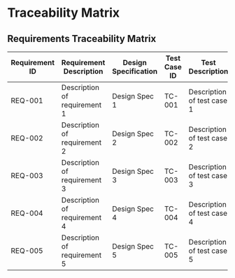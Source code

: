 # Traceability Matrix

## Requirements Traceability Matrix

| **Requirement ID** | **Requirement Description** | **Design Specification** | **Test Case ID** | **Test Description** | **Status** | **Remarks** |
|---------------------|-----------------------------|--------------------------|------------------|----------------------|------------|-------------|
| REQ-001             | Description of requirement 1| Design Spec 1            | TC-001           | Description of test case 1 | Not Started |             |
| REQ-002             | Description of requirement 2| Design Spec 2            | TC-002           | Description of test case 2 | In Progress |             |
| REQ-003             | Description of requirement 3| Design Spec 3            | TC-003           | Description of test case 3 | Completed   |             |
| REQ-004             | Description of requirement 4| Design Spec 4            | TC-004           | Description of test case 4 | Not Started |             |
| REQ-005             | Description of requirement 5| Design Spec 5            | TC-005           | Description of test case 5 | In Progress |             |
